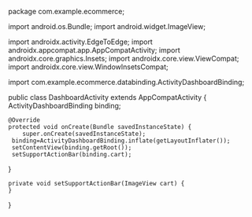 package com.example.ecommerce;

import android.os.Bundle;
import android.widget.ImageView;

import androidx.activity.EdgeToEdge;
import androidx.appcompat.app.AppCompatActivity;
import androidx.core.graphics.Insets;
import androidx.core.view.ViewCompat;
import androidx.core.view.WindowInsetsCompat;

import com.example.ecommerce.databinding.ActivityDashboardBinding;

public class DashboardActivity extends AppCompatActivity {
    ActivityDashboardBinding binding;

    @Override
    protected void onCreate(Bundle savedInstanceState) {
        super.onCreate(savedInstanceState);
     binding=ActivityDashboardBinding.inflate(getLayoutInflater());
     setContentView(binding.getRoot());
     setSupportActionBar(binding.cart);
}

    private void setSupportActionBar(ImageView cart) {
    }
}
